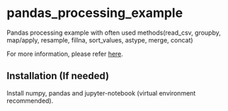 # pandas_processing_example
Pandas processing example with often used methods(read_csv, groupby, map/apply, resample, fillna, sort_values, astype, merge, concat)

For more information, please refer [here](https://github.com/Niccari/pandas_processing_example/blob/main/pandas_processing_example.ipynb).

## Installation (If needed)
Install numpy, pandas and jupyter-notebook (virtual environment recommended).


